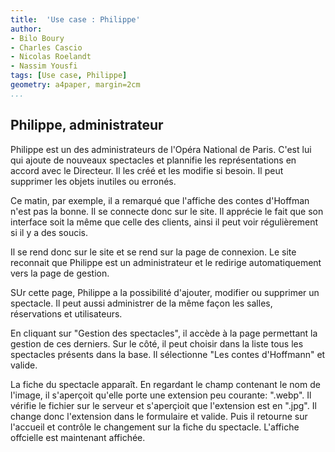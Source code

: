 ```yaml
---
title:  'Use case : Philippe'
author:
- Bilo Boury
- Charles Cascio
- Nicolas Roelandt
- Nassim Yousfi
tags: [Use case, Philippe]
geometry: a4paper, margin=2cm
...
```


## Philippe, administrateur

Philippe est un des administrateurs de l'Opéra National de Paris.
C'est lui qui ajoute de nouveaux spectacles et plannifie les représentations en accord avec le Directeur.
Il les créé et les modifie si besoin.
Il peut supprimer les objets inutiles ou erronés.

Ce matin, par exemple, il a remarqué que l'affiche des contes d'Hoffman n'est pas la bonne.
Il se connecte donc sur le site. Il apprécie le fait que son interface soit la même que celle
des clients, ainsi il peut voir régulièrement si il y a des soucis.


Il se rend donc sur le site et se rend sur la page de connexion. Le site reconnait que Philippe est un administrateur et le redirige automatiquement vers la page de gestion.

SUr cette page, Philippe a la possibilité d'ajouter, modifier ou supprimer un spectacle. Il peut aussi administrer de la même façon les salles, réservations et utilisateurs.

En cliquant sur "Gestion des spectacles", il accède à la page permettant la gestion de ces derniers. Sur le côté, il peut choisir dans la liste tous les spectacles présents dans la base. Il sélectionne "Les contes d'Hoffmann" et valide.

La fiche du spectacle apparaît. En regardant le champ contenant le nom de l'image, il s'aperçoit qu'elle porte une extension peu courante: ".webp". Il vérifie le fichier sur le serveur et s'aperçioit que l'extension est en ".jpg". Il change donc l'extension dans le formulaire et valide. Puis il retourne sur l'accueil et contrôle le changement sur la fiche du spectacle. L'affiche offcielle est maintenant affichée.
